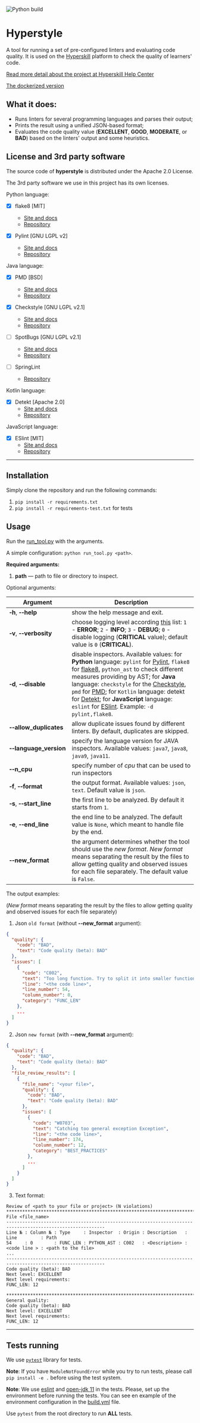 ![Python build](https://github.com/hyperskill/hyperstyle/workflows/Python%20build/badge.svg?branch=develop)

# Hyperstyle

A tool for running a set of pre-configured linters and evaluating code quality.
It is used on the [Hyperskill](https://hyperskill.org/) platform 
to check the quality of learners' code.

[Read more detail about the project at Hyperskill Help Center](https://support.hyperskill.org/hc/en-us/articles/360049582712-Code-style-Code-quality)

[The dockerized version](https://hub.docker.com/r/stepik/hyperstyle/tags)

## What it does:

* Runs linters for several programming languages and parses their output;
* Prints the result using a unified JSON-based format;
* Evaluates the code quality value (**EXCELLENT**, **GOOD**, **MODERATE**, or **BAD**) 
based on the linters' output and some heuristics.


## License and 3rd party software

The source code of **hyperstyle** is distributed under the Apache 2.0 License.

The 3rd party software we use in this project has its own licenses.

Python language:

- [x]  flake8 [MIT]
    * [Site and docs](https://flake8.pycqa.org/en/latest/)
    * [Repository](https://github.com/PyCQA/flake8)
  
- [x]  Pylint [GNU LGPL v2]
    * [Site and docs](https://www.pylint.org/)
    * [Repository](https://github.com/PyCQA/pylint)
  

Java language:

- [x]  PMD [BSD]
    * [Site and docs](https://pmd.github.io/)
    * [Repository](https://github.com/pmd/pmd)
  
- [x]  Checkstyle [GNU LGPL v2.1]
    * [Site and docs](https://checkstyle.sourceforge.io/)
    * [Repository](https://github.com/checkstyle/checkstyle)
  
- [ ]  SpotBugs [GNU LGPL v2.1]
    * [Site and docs](https://spotbugs.github.io/)
    * [Repository](https://github.com/spotbugs/spotbugs)
  
- [ ]  SpringLint
    * [Repository](https://github.com/mauricioaniche/springlint)



Kotlin language:

- [x]  Detekt [Apache 2.0]
    * [Site and docs](https://detekt.github.io/detekt/)
    * [Repository](https://github.com/detekt/detekt)



JavaScript language:

- [x]  ESlint [MIT]
    * [Site and docs](https://eslint.org/)
    * [Repository](https://github.com/eslint/eslint)
  
---

## Installation

Simply clone the repository and run the following commands:

1. `pip install -r requirements.txt`
2. `pip install -r requirements-test.txt` for tests

## Usage

Run the [run_tool.py](./src/python/review/run_tool.py) with the arguments.

A simple configuration: `python run_tool.py <path>`.

**Required arguments:**
1. **path** — path to file or directory to inspect.

Optional arguments:

Argument | Description
--- | ---
**&#8209;h**, **&#8209;&#8209;help**      |  show the help message and exit.
**&#8209;v**, **&#8209;&#8209;verbosity** |  choose logging level according [this](https://docs.python.org/3/library/logging.html#levels) list: `1` - **ERROR**; `2` - **INFO**; `3` - **DEBUG**; `0` - disable logging (**CRITICAL** value); default value is `0` (**CRITICAL**).
**&#8209;d**, **&#8209;&#8209;disable**   |  disable inspectors. Available values: for **Python** language: `pylint` for [Pylint](https://github.com/PyCQA/pylint), `flake8` for [flake8](https://flake8.pycqa.org/en/latest/), `python_ast` to check different measures providing by AST; for **Java** language: `checkstyle` for the [Checkstyle](https://checkstyle.sourceforge.io/), `pmd` for [PMD](https://pmd.github.io/); for `Kotlin` language: detekt for [Detekt](https://detekt.github.io/detekt/); for **JavaScript** language: `eslint` for [ESlint](https://eslint.org/). Example: `-d pylint,flake8`.
**&#8209;&#8209;allow_duplicates**        |  allow duplicate issues found by different linters. By default, duplicates are skipped.
**&#8209;&#8209;language_version**        |  specify the language version for JAVA inspectors. Available values: `java7`, `java8`, `java9`, `java11`.
**&#8209;&#8209;n_cpu**                   |  specify number of _cpu_ that can be used to run inspectors
**&#8209;f**, **&#8209;&#8209;format**    |  the output format. Available values: `json`, `text`. Default value is `json`.
**&#8209;s**, **&#8209;&#8209;start_line**|  the first line to be analyzed. By default it starts from `1`.
**&#8209;e**, **&#8209;&#8209;end_line**  |  the end line to be analyzed. The default value is `None`, which meant to handle file by the end.
**&#8209;&#8209;new_format**              |  the argument determines whether the tool should use the _new format_. _New format_ means separating the result by the files to allow getting quality and observed issues for each file separately. The default value is `False`.

The output examples:

(_New format_ means separating the result by the files to allow getting quality and observed issues for each file separately)

1. Json `old format` (without **&#8209;&#8209;new_format** argument):

```json
{
  "quality": {
    "code": "BAD",
    "text": "Code quality (beta): BAD"
  },
  "issues": [
    {
      "code": "C002",
      "text": "Too long function. Try to split it into smaller functions / methods.It will make your code easy to understand and less error prone.",
      "line": "<the code line>",
      "line_number": 54,
      "column_number": 0,
      "category": "FUNC_LEN"
    },
    ...
  ]
}
```

2. Json `new format` (with **&#8209;&#8209;new_format** argument):

```json
{
  "quality": {
    "code": "BAD",
    "text": "Code quality (beta): BAD"
  },
  "file_review_results": [
    {
      "file_name": "<your file>",
      "quality": {
        "code": "BAD",
        "text": "Code quality (beta): BAD"
      },
      "issues": [
        {
          "code": "W0703",
          "text": "Catching too general exception Exception",
          "line": "<the code line>",
          "line_number": 174,
          "column_number": 12,
          "category": "BEST_PRACTICES"
        },
        ...
      ]
    }
  ]
}
```

3. Text format:

```text
Review of <path to your file or project> (N violations)
***********************************************************************************************************
File <file_name>
-----------------------------------------------------------------------------------------------------------
Line № : Column № : Type     : Inspector  : Origin : Description   : Line         : Path
54     : 0        : FUNC_LEN : PYTHON_AST : C002   : <Description> : <code line > : <path to the file>
...
-----------------------------------------------------------------------------------------------------------
Code quality (beta): BAD
Next level: EXCELLENT
Next level requirements:
FUNC_LEN: 12

***********************************************************************************************************
General quality:
Code quality (beta): BAD
Next level: EXCELLENT
Next level requirements:
FUNC_LEN: 12
```

---

## Tests running

We use [`pytest`](https://docs.pytest.org/en/latest/contents.html) library for tests.

__Note__: If you have `ModuleNotFoundError` while you try to run tests, please call `pip install -e .`
 before using the test system.

__Note__: We use [eslint](https://eslint.org/) and [open-jdk 11](https://openjdk.java.net/projects/jdk/11/)
in the tests. Please, set up the environment before running the tests. 
You can see en example of the environment configuration in 
the [build.yml](./.github/workflows/build.yml) file.

Use `pytest` from the root directory to run __ALL__ tests.

